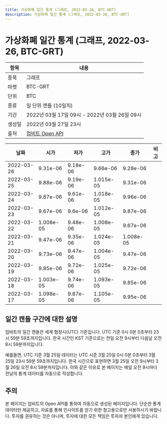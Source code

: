 ```yaml
---
title: 가상화폐 일간 통계 (그래프, 2022-03-26, BTC-GRT)
description: 가상화폐 일간 통계 (그래프, 2022-03-26, BTC-GRT)
---
```



가상화폐 일간 통계 (그래프, 2022-03-26, BTC-GRT)
===

|항목|내용|
|--|--|
|종목|그래프|
|마켓|BTC-GRT|
|단위|BTC|
|종류|일 단위 캔들 (10일치)|
|기간|2022년 03월 17일 09시 - 2022년 03월 26일 09시|
|생성일|2022년 03월 27일 23시|
|출처|[업비트 Open API](https://docs.upbit.com)|


|날짜|시가|저가|고가|종가|비고|
|--|--|--|--|--|--|
|2022-03-26|9.31e-06|9.18e-06|9.66e-06|9.28e-06|    |
|2022-03-25|9.88e-06|9.19e-06|1.015e-05|9.31e-06|    |
|2022-03-24|9.87e-06|9.61e-06|1.018e-05|9.96e-06|    |
|2022-03-23|9.67e-06|9.6e-06|1.012e-05|9.87e-06|    |
|2022-03-22|1.008e-05|9.48e-06|1.008e-05|9.67e-06|    |
|2022-03-21|9.47e-06|9.35e-06|1.024e-05|1.008e-05|    |
|2022-03-20|9.73e-06|9.47e-06|1.004e-05|9.47e-06|    |
|2022-03-19|9.85e-06|9.72e-06|1.025e-05|9.72e-06|    |
|2022-03-18|1.003e-05|9.74e-06|1.093e-05|9.85e-06|    |
|2022-03-17|1.098e-05|9.87e-06|1.105e-05|9.95e-06|    |


일간 캔들 구간에 대한 설명
---


업비트의 일간 캔들은 세계 협정시(UTC) 기준입니다. 
UTC 기준 0시 0분 0초부터 23시 59분 59초까지입니다. 
한국 시간인 KST 기준으로는 전일 오전 9시부터 다음날 오전 8시 59분까지입니다. 


예를들면, UTC 기준 3월 25일 데이터는 UTC 시준 3월 25일 0시 0분 0초부터 3월 25일 23시 59분 59초까지입니다. 
한국 시간으로 표현하면 3월 25일 오전 9시부터 3월 26일 오전 8시 59분까지입니다. 
이와 같은 이유로 본 페이지는 매일 오전 9시마다 전날의 통계 데이터를 자동으로 작성합니다. 


주의
---


본 페이지는 업비트의 Open API를 통하여 자동으로 생성된 페이지입니다. 
단순한 통계 데이터만 제공하고, 자료를 통해 인사이트를 얻기 위한 참고용으로만 사용하시기 바랍니다. 
투자를 권유하는 것은 아니며, 투자에 대한 모든 책임은 투자자 본인에게 있습니다. 

